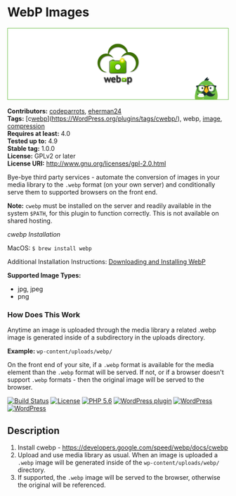 # WebP Images #
![Banner Image](github-assets/banner-1550x500.jpg)

**Contributors:** [codeparrots](https://profiles.wordpress.org/codeparrots), [eherman24](https://profiles.wordpress.org/eherman24)  
**Tags:** [c[webp](https://WordPress.org/plugins/tags/webp/)](https://WordPress.org/plugins/tags/cwebp/), webp, [image](https://WordPress.org/plugins/tags/image/), [compression](https://WordPress.org/plugins/tags/compression/)  
**Requires at least:** 4.0  
**Tested up to:** 4.9  
**Stable tag:** 1.0.0  
**License:** GPLv2 or later  
**License URI:** http://www.gnu.org/licenses/gpl-2.0.html  

Bye-bye third party services - automate the conversion of images in your media library to the `.webp` format (on your own server) and conditionally serve them to supported browsers on the front end.

<strong>Note:</strong> `cwebp` must be installed on the server and readily available in the system `$PATH`, for this plugin to function correctly. This is not available on shared hosting.

*cwebp Installation*

MacOS:
`$ brew install webp`

Additional Installation Instructions:
<a href="https://developers.google.com/speed/webp/download" target="_blank">Downloading and Installing WebP</a>

<strong>Supported Image Types:</strong>
* jpg, jpeg
* png

<h3>How Does This Work</h3>

Anytime an image is uploaded through the media library a related .webp image is generated inside of a subdirectory in the uploads directory.

**Example:** `wp-content/uploads/webp/`  

On the front end of your site, if a `.webp` format is available for the media element than the `.webp` format will be served. If not, or if a browser doesn't support `.webp` formats - then the original image will be served to the browser.

[![Build Status](https://travis-ci.org/CodeParrots/webp-images.svg?branch=master)](https://travis-ci.org/CodeParrots/webp-images) [![License](https://img.shields.io/badge/license-GPL--2.0-brightgreen.svg)](https://github.com/CodeParrots/webp-images/blob/master/license.txt) [![PHP 5.6](https://img.shields.io/badge/php-5.6-8892bf.svg)](https://secure.php.net/supported-versions.php) [![WordPress plugin](https://img.shields.io/WordPress/plugin/v/webp-images.svg)](https://WordPress.org/plugins/webp-images/) [![WordPress](https://img.shields.io/WordPress/v/webp-images.svg)](https://img.shields.io/WordPress/v/webp-images.svg) [![WordPress](https://img.shields.io/WordPress/plugin/dt/webp-images.svg)](https://WordPress.org/plugins/webp-images/)  

## Description ##

1. Install cwebp - https://developers.google.com/speed/webp/docs/cwebp
2. Upload and use media library as usual. When an image is uploaded a `.webp` image will be generated inside of the `wp-content/uploads/webp/` directory.
3. If supported, the `.webp` image will be served to the browser, otherwise the original will be referenced.
